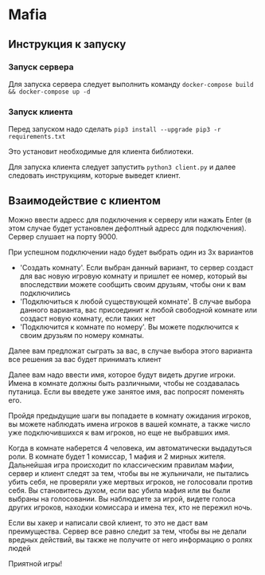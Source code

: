 # Mafia

## Инструкция к запуску

### Запуск сервера

Для запуска сервера следует выполнить команду `docker-compose build && docker-compose up -d`

### Запуск клиента

Перед запуском надо сделать `pip3 install --upgrade pip3 -r requirements.txt`

Это установит необходимые для клиента библиотеки. 

Для запуска клиента следует запустить `python3 client.py` и далее следовать инструкциям, которые выведет клиент.

## Взаимодействие с клиентом

Можно ввести адресс для подключения к серверу или нажать Enter (в этом случае будет установлен дефолтный адресс для подключения). Сервер слушает на порту 9000. 

При успешном подключении надо будет выбрать один из 3х вариантов

* 'Создать комнату'. Если выбран данный вариант, то сервер создаст для вас новую игровую комнату и пришлет ее номер, который вы впоследствии можете
сообщить своим друзьям, чтобы они к вам подключились
* 'Подключиться к любой существующей комнате'. В случае выбора данного варианта, вас присоединит к любой свободной комнате или создаст новую комнату, если таких нет
* 'Подключится к комнате по номеру'. Вы можете подключится к своим друзьям по номеру комнаты.

Далее вам предложат сыграть за вас, в случае выбора этого варианта все решения за вас будет принимать клиент

Далее вам надо ввести имя, которое будут видеть другие игроки. Имена в комнате должны быть различными, чтобы не создавалась путаница. Если вы введете уже занятое имя, вас попросят поменять его.

Пройдя предыдущие шаги вы попадаете в комнату ожидания игроков, вы можете наблюдать имена игроков в вашей комнате, а также число уже подключившихся к вам игроков, но еще не выбравших имя.

Когда в комнате наберется 4 человека, им автоматически выдадуться роли. В комнате будет 1 комиссар, 1 мафия и 2 мирных жителя. Дальнейшая игра происходит по классическим правилам мафии, сервер и клиент следят за тем, чтобы вы не жульничали, не пытались убить себя, не проверяли уже мертвых игроков, не голосовали против себя. Вы становитесь духом, если вас убила мафия или вы были выбраны на голосовании. Вы наблюдаете за игрой, видете голоса других игроков, находки комиссара и имена тех, кто не пережил ночь.

Если вы хакер и написали свой клиент, то это не даст вам преимущества. Сервер все равно следит за тем, чтобы вы не делали вредных действий, вы также не получите от него информацию о ролях людей

Приятной игры!
